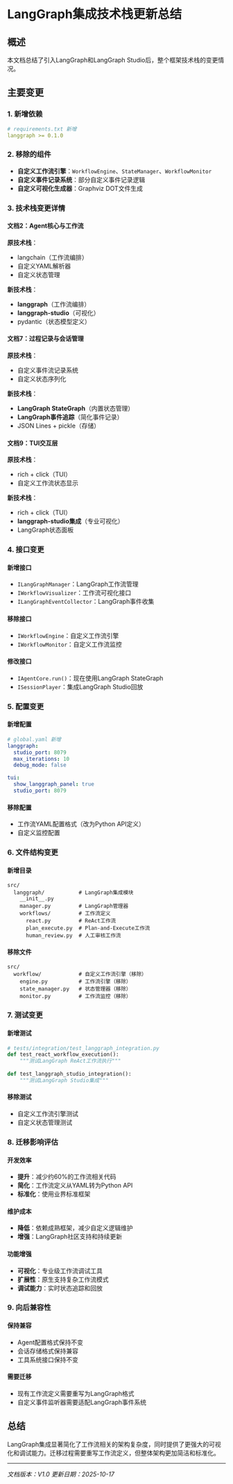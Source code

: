 # LangGraph集成技术栈更新总结

## 概述
本文档总结了引入LangGraph和LangGraph Studio后，整个框架技术栈的变更情况。

## 主要变更

### 1. 新增依赖
```yaml
# requirements.txt 新增
langgraph >= 0.1.0
```

### 2. 移除的组件
- **自定义工作流引擎**：`WorkflowEngine`、`StateManager`、`WorkflowMonitor`
- **自定义事件记录系统**：部分自定义事件记录逻辑
- **自定义可视化生成器**：Graphviz DOT文件生成

### 3. 技术栈变更详情

#### 文档2：Agent核心与工作流
**原技术栈**：
- langchain（工作流编排）
- 自定义YAML解析器
- 自定义状态管理

**新技术栈**：
- **langgraph**（工作流编排）
- **langgraph-studio**（可视化）
- pydantic（状态模型定义）

#### 文档7：过程记录与会话管理
**原技术栈**：
- 自定义事件流记录系统
- 自定义状态序列化

**新技术栈**：
- **LangGraph StateGraph**（内置状态管理）
- **LangGraph事件追踪**（简化事件记录）
- JSON Lines + pickle（存储）

#### 文档9：TUI交互层
**原技术栈**：
- rich + click（TUI）
- 自定义工作流状态显示

**新技术栈**：
- rich + click（TUI）
- **langgraph-studio集成**（专业可视化）
- LangGraph状态面板

### 4. 接口变更

#### 新增接口
- `ILangGraphManager`：LangGraph工作流管理
- `IWorkflowVisualizer`：工作流可视化接口
- `ILangGraphEventCollector`：LangGraph事件收集

#### 移除接口
- `IWorkflowEngine`：自定义工作流引擎
- `IWorkflowMonitor`：自定义工作流监控

#### 修改接口
- `IAgentCore.run()`：现在使用LangGraph StateGraph
- `ISessionPlayer`：集成LangGraph Studio回放

### 5. 配置变更

#### 新增配置
```yaml
# global.yaml 新增
langgraph:
  studio_port: 8079
  max_iterations: 10
  debug_mode: false

tui:
  show_langgraph_panel: true
  studio_port: 8079
```

#### 移除配置
- 工作流YAML配置格式（改为Python API定义）
- 自定义监控配置

### 6. 文件结构变更

#### 新增目录
```
src/
  langgraph/           # LangGraph集成模块
    __init__.py
    manager.py         # LangGraph管理器
    workflows/         # 工作流定义
      react.py         # ReAct工作流
      plan_execute.py  # Plan-and-Execute工作流
      human_review.py  # 人工审核工作流
```

#### 移除文件
```
src/
  workflow/            # 自定义工作流引擎（移除）
    engine.py          # 工作流引擎（移除）
    state_manager.py   # 状态管理器（移除）
    monitor.py         # 工作流监控（移除）
```

### 7. 测试变更

#### 新增测试
```python
# tests/integration/test_langgraph_integration.py
def test_react_workflow_execution():
    """测试LangGraph ReAct工作流执行"""
    
def test_langgraph_studio_integration():
    """测试LangGraph Studio集成"""
```

#### 移除测试
- 自定义工作流引擎测试
- 自定义状态管理测试

### 8. 迁移影响评估

#### 开发效率
- **提升**：减少约60%的工作流相关代码
- **简化**：工作流定义从YAML转为Python API
- **标准化**：使用业界标准框架

#### 维护成本
- **降低**：依赖成熟框架，减少自定义逻辑维护
- **增强**：LangGraph社区支持和持续更新

#### 功能增强
- **可视化**：专业级工作流调试工具
- **扩展性**：原生支持复杂工作流模式
- **调试能力**：实时状态追踪和回放

### 9. 向后兼容性

#### 保持兼容
- Agent配置格式保持不变
- 会话存储格式保持兼容
- 工具系统接口保持不变

#### 需要迁移
- 现有工作流定义需要重写为LangGraph格式
- 自定义事件监听器需要适配LangGraph事件系统

## 总结
LangGraph集成显著简化了工作流相关的架构复杂度，同时提供了更强大的可视化和调试能力。迁移过程需要重写工作流定义，但整体架构更加简洁和标准化。

---
*文档版本：V1.0*
*更新日期：2025-10-17*
